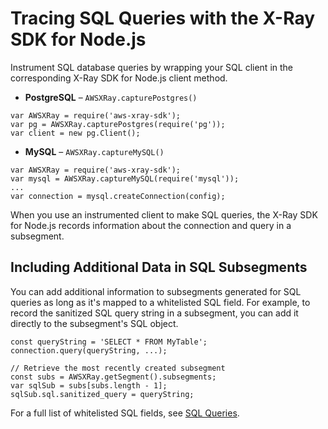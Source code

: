 # Tracing SQL Queries with the X\-Ray SDK for Node\.js<a name="xray-sdk-nodejs-sqlclients"></a>

Instrument SQL database queries by wrapping your SQL client in the corresponding X\-Ray SDK for Node\.js client method\.
+  **PostgreSQL** – `AWSXRay.capturePostgres()` 

  ```
  var AWSXRay = require('aws-xray-sdk');
  var pg = AWSXRay.capturePostgres(require('pg'));
  var client = new pg.Client();
  ```
+  **MySQL** – `AWSXRay.captureMySQL()` 

  ```
  var AWSXRay = require('aws-xray-sdk');
  var mysql = AWSXRay.captureMySQL(require('mysql'));
  ...
  var connection = mysql.createConnection(config);
  ```

When you use an instrumented client to make SQL queries, the X\-Ray SDK for Node\.js records information about the connection and query in a subsegment\.

## Including Additional Data in SQL Subsegments

You can add additional information to subsegments generated for SQL queries as long as it's mapped to a whitelisted SQL field. For example, to record the sanitized SQL query string in a subsegment, you can add it directly to the subsegment's SQL object.

```
const queryString = 'SELECT * FROM MyTable';
connection.query(queryString, ...);

// Retrieve the most recently created subsegment
const subs = AWSXRay.getSegment().subsegments;
var sqlSub = subs[subs.length - 1];
sqlSub.sql.sanitized_query = queryString;

```

For a full list of whitelisted SQL fields, see [SQL Queries](https://docs.aws.amazon.com/xray/latest/devguide/xray-api-segmentdocuments.html#api-segmentdocuments-sql).
